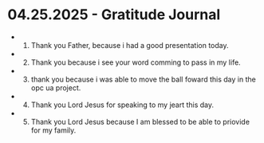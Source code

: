 # 04.25.2025 - Gratitude Journal

- 1. Thank you Father, because i had a good presentation today.
- 2. Thank you because i see your word comming to pass in my life.
- 3. thank you because i was able to move the ball foward this day in the opc ua project.
- 4. Thank you Lord Jesus for speaking to my jeart this day.
- 5. Thank you Lord Jesus because I am blessed to be able to priovide for my family.
